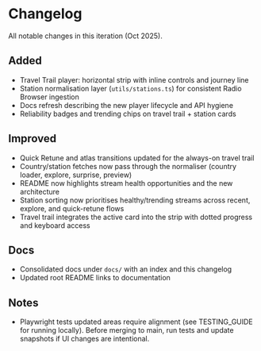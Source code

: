 # Changelog

All notable changes in this iteration (Oct 2025).

## Added

- Travel Trail player: horizontal strip with inline controls and journey line
- Station normalisation layer (`utils/stations.ts`) for consistent Radio Browser ingestion
- Docs refresh describing the new player lifecycle and API hygiene
- Reliability badges and trending chips on travel trail + station cards

## Improved

- Quick Retune and atlas transitions updated for the always-on travel trail
- Country/station fetches now pass through the normaliser (country loader, explore, surprise, preview)
- README now highlights stream health opportunities and the new architecture
- Station sorting now prioritises healthy/trending streams across recent, explore, and quick-retune flows
- Travel trail integrates the active card into the strip with dotted progress and keyboard access

## Docs

- Consolidated docs under `docs/` with an index and this changelog
- Updated root README links to documentation

## Notes

- Playwright tests updated areas require alignment (see TESTING_GUIDE for running locally). Before merging to main, run tests and update snapshots if UI changes are intentional.
